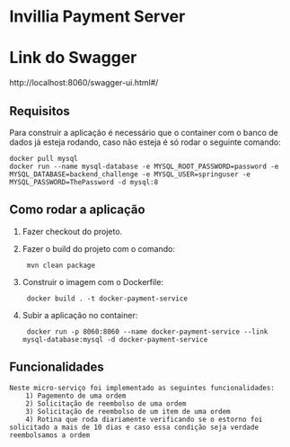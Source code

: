# Invillia Payment Server

# Link do Swagger

http://localhost:8060/swagger-ui.html#/

## Requisitos
Para construir a aplicação é necessário que o container com o banco de dados já esteja rodando, caso não esteja é só rodar o seguinte comando:
    
    docker pull mysql
    docker run --name mysql-database -e MYSQL_ROOT_PASSWORD=password -e MYSQL_DATABASE=backend_challenge -e MYSQL_USER=springuser -e MYSQL_PASSWORD=ThePassword -d mysql:8



## Como rodar a aplicação

1) Fazer checkout do projeto.
2) Fazer o build do projeto com o comando:
        
        mvn clean package
3) Construir o imagem com o Dockerfile: 

        docker build . -t docker-payment-service
4) Subir a aplicação no container: 

        docker run -p 8060:8060 --name docker-payment-service --link mysql-database:mysql -d docker-payment-service

## Funcionalidades
    Neste micro-serviço foi implementado as seguintes funcionalidades:
        1) Pagemento de uma ordem
        2) Solicitação de reembolso de uma ordem
        3) Solicitação de reembolso de um item de uma ordem
        4) Rotina que roda diariamente verificando se o estorno foi solicitado a mais de 10 dias e caso essa condição seja verdade reembolsamos a ordem
